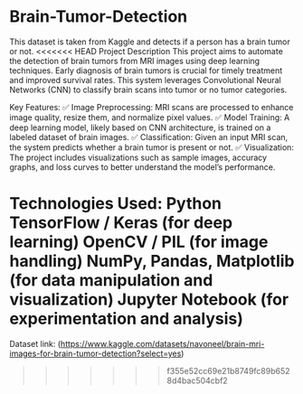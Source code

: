 # Brain-Tumor-Detection
This dataset is taken from Kaggle and detects if a person has a brain tumor or not.
<<<<<<< HEAD
Project Description
This project aims to automate the detection of brain tumors from MRI images using deep learning techniques. Early diagnosis of brain tumors is crucial for timely treatment and improved survival rates. This system leverages Convolutional Neural Networks (CNN) to classify brain scans into tumor or no tumor categories.

Key Features:
✅ Image Preprocessing: MRI scans are processed to enhance image quality, resize them, and normalize pixel values.
✅ Model Training: A deep learning model, likely based on CNN architecture, is trained on a labeled dataset of brain images.
✅ Classification: Given an input MRI scan, the system predicts whether a brain tumor is present or not.
✅ Visualization: The project includes visualizations such as sample images, accuracy graphs, and loss curves to better understand the model’s performance.

Technologies Used:
Python
TensorFlow / Keras (for deep learning)
OpenCV / PIL (for image handling)
NumPy, Pandas, Matplotlib (for data manipulation and visualization)
Jupyter Notebook (for experimentation and analysis)
=======
Dataset link: (https://www.kaggle.com/datasets/navoneel/brain-mri-images-for-brain-tumor-detection?select=yes)
>>>>>>> f355e52cc69e21b8749fc89b6528d4bac504cbf2
